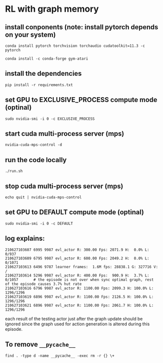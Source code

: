 # RL with graph memory


## install conponents (note: install pytorch depends on your system)

    conda install pytorch torchvision torchaudio cudatoolkit=11.3 -c pytorch

    conda install -c conda-forge gym-atari
    
## install the dependencies

    pip install -r requirements.txt


## set GPU to EXCLUSIVE_PROCESS compute mode (optinal)

    sudo nvidia-smi -i 0 -c EXCLUSIVE_PROCESS


## start cuda multi-process server (mps)

    nvidia-cuda-mps-control -d

## run the code locally

    ./run.sh

## stop cuda multi-process server (mps)

    echo quit | nvidia-cuda-mps-control

## set GPU to DEFAULT compute mode (optinal)

    sudo nvidia-smi -i 0 -c DEFAULT

## log explains:

    210627103607 6995 9987 evl_actor R: 300.00 Fps: 2071.9 H:  0.0% L: 0/937                                    
    210627103609 6795 9987 evl_actor R: 600.00 Fps: 2049.2 H:  0.0% L: 0/1071                                   
    210627103613 6496 9787 learner frames:  1.6M fps: 28838.1 G: 327716 V: /                                    
    210627103614 5296 9987 evl_actor R: 400.00 Fps:  900.9 H:  3.7% L: 0/1057       # the episode is not over when sync optimal graph, rest of the episode causes 3.7% hut rate                            
    210627103616 6796 9987 evl_actor R: 1100.00 Fps: 2099.3 H: 100.0% L: 1296/1296
    210627103619 6896 9987 evl_actor R: 1100.00 Fps: 2126.5 H: 100.0% L: 1296/1296
    210627103621 6896 9987 evl_actor R: 1100.00 Fps: 2061.7 H: 100.0% L: 1296/1296

each result of the testing actor just after the graph update should be ignored since the graph used for action generation is altered during this episode.

## To remove `__pycache__`

    find . -type d -name __pycache__ -exec rm -r {} \+
